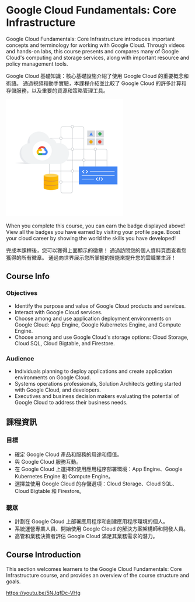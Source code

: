 # Google Cloud Fundamentals: Core Infrastructure

Google Cloud Fundamentals: Core Infrastructure introduces important concepts and terminology for working with Google Cloud. Through videos and hands-on labs, this course presents and compares many of Google Cloud's computing and storage services, along with important resource and policy management tools.

Google Cloud 基礎知識：核心基礎設施介紹了使用 Google Cloud 的重要概念和術語。 通過視頻和動手實驗，本課程介紹並比較了 Google Cloud 的許多計算和存儲服務，以及重要的資源和策略管理工具。

![](https://github.com/ycwang812/GCF-CI-202203/blob/main/s7naBlImDH2G1ce0bCx31RtySA4QYGLiGdnlak-Ggtg%3D.png)

When you complete this course, you can earn the badge displayed above! View all the badges you have earned by visiting your profile page. Boost your cloud career by showing the world the skills you have developed!

完成本課程後，您可以獲得上面顯示的徽章！ 通過訪問您的個人資料頁面查看您獲得的所有徽章。 通過向世界展示您所掌握的技能來提升您的雲職業生涯！

## Course Info

### Objectives

- Identify the purpose and value of Google Cloud products and services.
- Interact with Google Cloud services.
- Choose among and use application deployment environments on Google Cloud: App Engine, Google Kubernetes Engine, and Compute Engine.
- Choose among and use Google Cloud's storage options: Cloud Storage, Cloud SQL, Cloud Bigtable, and Firestore.

### Audience

- Individuals planning to deploy applications and create application environments on Google Cloud.
- Systems operations professionals, Solution Architects getting started with Google Cloud, and developers.
- Executives and business decision makers evaluating the potential of Google Cloud to address their business needs.

## 課程資訊

### 目標

- 確定 Google Cloud 產品和服務的用途和價值。
- 與 Google Cloud 服務互動。
- 在 Google Cloud 上選擇和使用應用程序部署環境：App Engine、Google Kubernetes Engine 和 Compute Engine。
- 選擇並使用 Google Cloud 的存儲選項：Cloud Storage、Cloud SQL、Cloud Bigtable 和 Firestore。

### 聽眾

- 計劃在 Google Cloud 上部署應用程序和創建應用程序環境的個人。
- 系統運營專業人員、開始使用 Google Cloud 的解決方案架構師和開發人員。
- 高管和業務決策者評估 Google Cloud 滿足其業務需求的潛力。

## Course Introduction

This section welcomes learners to the Google Cloud Fundamentals: Core Infrastructure course, and provides an overview of the course structure and goals.

https://youtu.be/5NJqfDc-VHg

